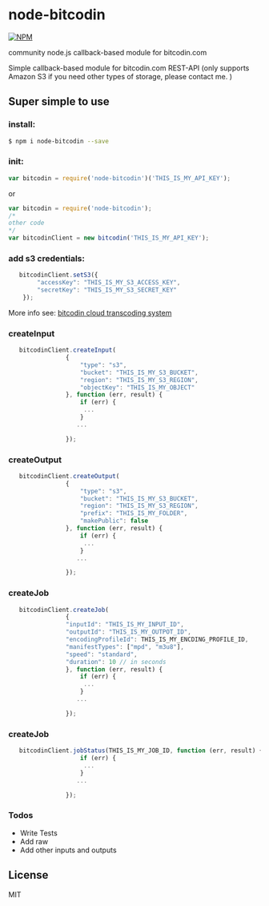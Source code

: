 # node-bitcodin

[![NPM](https://nodei.co/npm/node-bitcodin.png)](https://nodei.co/npm/node-bitcodin/)

 community node.js callback-based module for bitcodin.com

Simple callback-based module for bitcodin.com REST-API
(only supports Amazon S3 if you need other types of storage, please contact me. )

## Super simple to use
### install:
```sh
$ npm i node-bitcodin --save
```
### init:

```javascript
var bitcodin = require('node-bitcodin')('THIS_IS_MY_API_KEY');
```
or
```javascript
var bitcodin = require('node-bitcodin');
/*
other code
*/
var bitcodinClient = new bitcodin('THIS_IS_MY_API_KEY');

```
### add s3 credentials: 

```javascript
   bitcodinClient.setS3({
        "accessKey": "THIS_IS_MY_S3_ACCESS_KEY",
        "secretKey": "THIS_IS_MY_S3_SECRET_KEY"
    });
```

More info see:   [bitcodin cloud transcoding system](http://www.bitcodin.com)


### createInput
```javascript
   bitcodinClient.createInput(
                {
                    "type": "s3",
                    "bucket": "THIS_IS_MY_S3_BUCKET",
                    "region": "THIS_IS_MY_S3_REGION",
                    "objectKey": "THIS_IS_MY_OBJECT"
                }, function (err, result) {
                    if (err) {
                     ...
                    }
                   ...

                });
```
### createOutput
```javascript
   bitcodinClient.createOutput(
                {
                    "type": "s3",
                    "bucket": "THIS_IS_MY_S3_BUCKET",
                    "region": "THIS_IS_MY_S3_REGION",
                    "prefix": "THIS_IS_MY_FOLDER",
                    "makePublic": false
                }, function (err, result) {
                    if (err) {
                     ...
                    }
                   ...

                });
```
### createJob
```javascript
   bitcodinClient.createJob(
                {
                "inputId": "THIS_IS_MY_INPUT_ID",
                "outputId": "THIS_IS_MY_OUTPOT_ID",
                "encodingProfileId": THIS_IS_MY_ENCDING_PROFILE_ID,
                "manifestTypes": ["mpd", "m3u8"],
                "speed": "standard",
                "duration": 10 // in seconds
                }, function (err, result) {
                    if (err) {
                     ...
                    }
                   ...

                });
```
### createJob
```javascript
   bitcodinClient.jobStatus(THIS_IS_MY_JOB_ID, function (err, result) {
                    if (err) {
                     ...
                    }
                   ...

                });
```


### Todos

 - Write Tests
 - Add raw
 - Add other inputs and outputs

License
----

MIT




